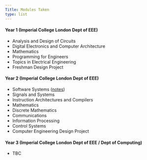 ```yaml
---
Title: Modules Taken
type: list
---
```



#### Year 1 (Imperial College London Dept of EEE)
- Analysis and Design of Circuits
- Digital Electronics and Computer Architecture 
- Mathematics
- Programming for Engineers
- Topics in Electrical Engineering 
- Freshman Design Project

#### Year 2 (Imperial College London Dept of EEE)
- Software Systems ([notes](https://github.com/clemenkok/collegenotes/blob/main/Software_Systems.pdf))
- Signals and Systems
- Instruction Architectures and Compilers
- Mathematics
- Discrete Mathematics 
- Communications
- Information Processing
- Control Systems
- Computer Engineering Design Project

#### Year 3 (Imperial College London Dept of EEE / Dept of Computing)
- TBC
